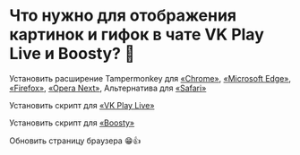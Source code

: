 # Что нужно для отображения картинок и гифок в чате VK Play Live и Boosty? 🤔

Установить расширение Tampermonkey для [«Chrome»](https://chrome.google.com/webstore/detail/dhdgffkkebhmkfjojejmpbldmpobfkfo), [«Microsoft Edge»](https://microsoftedge.microsoft.com/addons/detail/iikmkjmpaadaobahmlepeloendndfphd), [«Firefox»](https://addons.mozilla.org/en-US/firefox/addon/tampermonkey/), [«Opera Next»](https://addons.opera.com/en/extensions/details/tampermonkey-beta/), Альтернатива для [«Safari»](https://apps.apple.com/app/userscripts/id1463298887)

Установить скрипт для [«VK Play Live»](https://github.com/c0IIwr/Chat-Image-Display/raw/main/VK%20Play%20Chat%20Image%20Display.user.js)

Установить скрипт для [«Boosty»](https://github.com/c0IIwr/Chat-Image-Display/raw/main/Boosty%20Chat%20Image%20Display.user.js)

Обновить страницу браузера 😁👍
